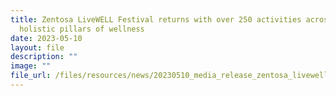 ```yaml
---
title: Zentosa LiveWELL Festival returns with over 250 activities across five
  holistic pillars of wellness
date: 2023-05-10
layout: file
description: ""
image: ""
file_url: /files/resources/news/20230510_media_release_zentosa_livewell_festival_returns_with_over_250_activities_(final).pdf
---
```

